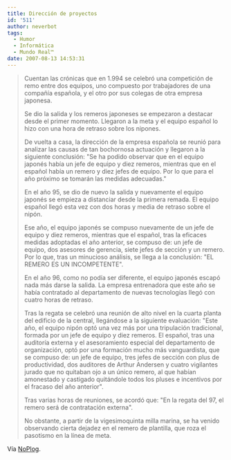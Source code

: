 ```yaml
---
title: Dirección de proyectos
id: '511'
author: neverbot
tags:
  - Humor
  - Informática
  - Mundo Real™
date: 2007-08-13 14:53:31
---
```


> Cuentan las crónicas que en 1.994 se celebró una competición de remo entre dos equipos, uno compuesto por trabajadores de una compañía española, y el otro por sus colegas de otra empresa japonesa.
> 
> Se dio la salida y los remeros japoneses se empezaron a destacar desde el primer momento. Llegaron a la meta y el equipo español lo hizo con una hora de retraso sobre los nipones.
> 
> De vuelta a casa, la dirección de la empresa española se reunió para analizar las causas de tan bochornosa actuación y llegaron a la siguiente conclusión: "Se ha podido observar que en el equipo japonés había un jefe de equipo y diez remeros, mientras que en el español había un remero y diez jefes de equipo. Por lo que para el año próximo se tomarán las medidas adecuadas."
> 
> En el año 95, se dio de nuevo la salida y nuevamente el equipo japonés se empieza a distanciar desde la primera remada. El equipo español llegó esta vez con dos horas y media de retraso sobre el nipón.
> 
> Ese año, el equipo japonés se compuso nuevamente de un jefe de equipo y diez remeros, mientras que el español, tras la eficaces medidas adoptadas el año anterior, se compuso de: un jefe de equipo, dos asesores de gerencia, siete jefes de sección y un remero. Por lo que, tras un minucioso análisis, se llega a la conclusión: "EL REMERO ES UN INCOMPETENTE".
> 
> En el año 96, como no podía ser diferente, el equipo japonés escapó nada más darse la salida. La empresa entrenadora que este año se había contratado al departamento de nuevas tecnologías llegó con cuatro horas de retraso.
> 
> Tras la regata se celebró una reunión de alto nivel en la cuarta planta del edificio de la central, llegándose a la siguiente evaluación: "Este año, el equipo nipón optó una vez más por una tripulación tradicional, formada por un jefe de equipo y diez remeros. El español, tras una auditoría externa y el asesoramiento especial del departamento de organización, optó por una formación mucho más vanguardista, que se compuso de: un jefe de equipo, tres jefes de sección con plus de productividad, dos auditores de Arthur Andersen y cuatro vigilantes jurado que no quitaban ojo a un único remero, al que habían amonestado y castigado quitándole todos los pluses e incentivos por el fracaso del año anterior".
> 
> Tras varias horas de reuniones, se acordó que: "En la regata del 97, el remero será de contratación externa".
> 
> No obstante, a partir de la vigesimoquinta milla marina, se ha venido observando cierta dejadez en el remero de plantilla, que roza el pasotismo en la línea de meta.

Vía [NoPlog](http://noplog.blogspot.com/2007/06/empresas-productividad-y-trabajadores.html).